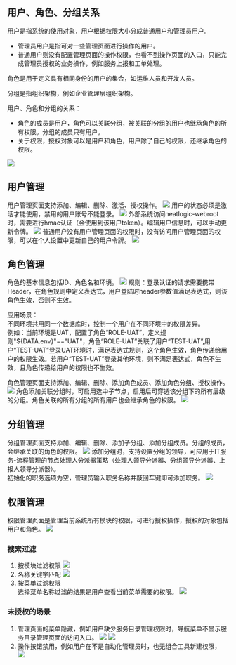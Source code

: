 ## 用户、角色、分组关系
用户是指系统的使用对象，用户根据权限大小分成普通用户和管理员用户。
- 管理员用户是指可对一些管理页面进行操作的用户。
- 普通用户则没有配置管理页面的操作权限，也看不到操作页面的入口，只能完成管理员授权的业务操作，例如服务上报和工单处理。

角色是用于定义具有相同身份的用户的集合，如运维人员和开发人员。

分组是指组织架构，例如企业管理层组织架构。

用户、角色和分组的关系：
- 角色的成员是用户，角色可以关联分组，被关联的分组的用户也继承角色的所有权限。分组的成员只有用户。
- 关于权限，授权对象可以是用户和角色，用户除了自己的权限，还继承角色的权限。

![](images/用户和权限_关系.png)
## 用户管理
用户管理页面支持添加、编辑、删除、激活、授权操作。
![](images/用户和权限_用户管理.png)
用户的状态必须是激活才能使用，禁用的用户账号不能登录。
![](images/用户和权限_用户管理_禁用.gif)
外部系统访问neatlogic-webroot时，需要进行hmac认证（会使用到该用户token）。编辑用户信息时，可以手动更新令牌。
![](images/用户和权限_用户管理_用户令牌.png)
普通用户没有用户管理页面的权限时，没有访问用户管理页面的权限，可以在个人设置中更新自己的用户令牌。
![](images/用户和权限_用户管理_更新用户令牌.gif)

## 角色管理
角色的基本信息包括ID、角色名和环境。
![](images/用户和权限_角色管理_环境.png)
规则：登录认证的请求需要携带Header，在角色规则中定义表达式，用户登陆时header参数值满足表达式，则该角色生效，否则不生效。

应用场景：<br>
不同环境共用同一个数据库时，控制一个用户在不同环境中的权限差异。<br>
例如：当前环境是UAT，配置了角色“ROLE-UAT”，定义规则"${DATA.env}"=="UAT"，角色“ROLE-UAT”关联了用户“TEST-UAT”,用户“TEST-UAT”登录UAT环境时，满足表达式规则，这个角色生效，角色传递给用户的权限生效。若用户“TEST-UAT”登录其他环境，则不满足表达式，角色不生效，且角色传递给用户的权限也不生效。

角色管理页面支持添加、编辑、删除、添加角色成员、添加角色分组、授权操作。
![](images/用户和权限_角色管理.png)
角色添加关联分组时，可启用选中子节点，启用后可穿透该分组下的所有层级的分组。角色关联的所有分组的所有用户也会继承角色的权限。
![](images/用户和权限_角色管理_关联分组.gif)

## 分组管理
分组管理页面支持添加、编辑、删除、添加子分组、添加分组成员。分组的成员，会继承关联的角色的权限。
![](images/用户和权限_分组管理.png)
添加分组时，支持设置分组的领导，可应用于IT服务-流程管理的节点处理人分派器策略（处理人领导分派器、分组领导分派器、上报人领导分派器）。<br>
初始化的职务选项为空，管理员输入职务名称并敲回车键即可添加职务。
![](images/分组管理_添加分组领导.gif)

## 权限管理
权限管理页面是管理当前系统所有模块的权限，可进行授权操作，授权的对象包括用户和角色。
![](images/用户和权限_权限管理.gif)
### 搜索过滤
1. 按模块过滤权限
   ![](images/用户和权限_权限管理_按模块过滤.png)
2. 名称关键字匹配
   ![](images/用户和权限_权限管理_关键字匹配.png)
3. 按菜单过滤权限<br>
   选择菜单名称过滤的结果是用户查看当前菜单需要的权限。
   ![](images/用户和权限_权限管理_按菜单过滤.png)
### 未授权的场景

1. 管理页面的菜单隐藏，例如用户缺少服务目录管理权限时，导航菜单不显示服务目录管理页面的访问入口。
   ![](images/用户和权限_权限管理_无菜单权限.png)
   ![](images/用户和权限_权限管理_菜单隐藏.png) 
2. 操作按钮禁用，例如用户在不是自动化管理员时，也无组合工具新建权限，
   ![](images/用户和权限_权限管理_无管理权限.gif)